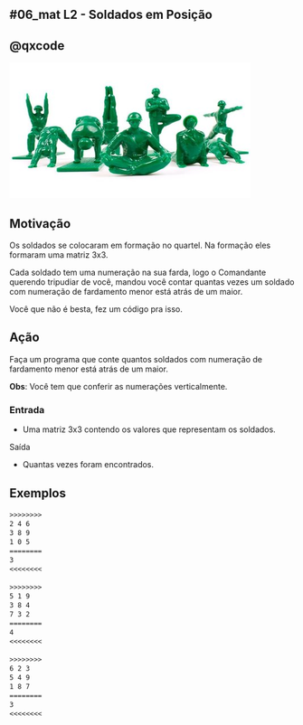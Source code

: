 ## #06_mat L2 - Soldados em Posição
## @qxcode

![](__capa.jpg)

## Motivação

Os soldados se colocaram em formação no quartel. Na formação eles formaram uma matriz 3x3.

Cada soldado tem uma numeração na sua farda, logo o Comandante querendo tripudiar de você, mandou você contar quantas vezes um soldado com numeração de fardamento menor está atrás de um maior.

Você que não é besta, fez um código pra isso.

## Ação

Faça um programa que conte quantos soldados com numeração de fardamento menor está atrás de um maior.

**Obs**: Você tem que conferir as numerações verticalmente.

### Entrada

* Uma matriz 3x3 contendo os valores que representam os soldados.

Saída

* Quantas vezes foram encontrados.

## Exemplos

```
>>>>>>>>
2 4 6
3 8 9
1 0 5
========
3
<<<<<<<<

>>>>>>>>
5 1 9
3 8 4
7 3 2
========
4
<<<<<<<<

>>>>>>>>
6 2 3
5 4 9
1 8 7
========
3
<<<<<<<<
```